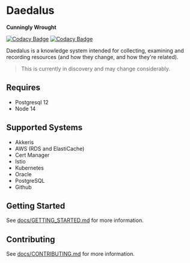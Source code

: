 # Daedalus 

**Cunningly Wrought**

[![Codacy Badge](https://api.codacy.com/project/badge/Grade/8955d795526c43c5baa797e11bb2dfe3)](https://www.codacy.com/gh/akkeris/daedalus?utm_source=github.com&amp;utm_medium=referral&amp;utm_content=akkeris/daedalus&amp;utm_campaign=Badge_Grade)
[![Codacy Badge](https://api.codacy.com/project/badge/Coverage/8955d795526c43c5baa797e11bb2dfe3)](https://www.codacy.com/gh/akkeris/daedalus?utm_source=github.com&utm_medium=referral&utm_content=akkeris/daedalus&utm_campaign=Badge_Coverage)


Daedalus is a knowledge system intended for collecting, examining and recording resources (and how they change, and how they're related).

> This is currently in discovery and may change considerably.

## Requires

* Postgresql 12
* Node 14

## Supported Systems

* Akkeris
* AWS (RDS and ElastiCache)
* Cert Manager
* Istio
* Kubernetes
* Oracle
* PostgreSQL
* Github

## Getting Started

See [docs/GETTING_STARTED.md](docs/GETTING_STARTED.md) for more information.

## Contributing

See [docs/CONTRIBUTING.md](docs/CONTRIBUTING.md) for more information.
